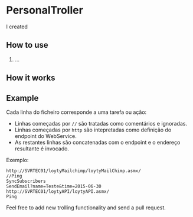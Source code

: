 # PersonalTroller

I created

## How to use

1. ...

## How it works


## Example

Cada linha do ficheiro corresponde a uma tarefa ou ação:

- Linhas começadas por `//` são tratadas como comentários e ignoradas.
- Linhas começadas por `http` são intepretadas como definição do endpoint do WebService.
- As restantes linhas são concatenadas com o endpoint e o endereço resultante é invocado.

Exemplo:

```
http://SVRTEC01/loytyMailchimp/loytyMailChimp.asmx/
//Ping
SyncSubscribers
SendEmail?name=Teste&time=2015-06-30
http://SVRTEC01/loytyAPI/loytyAPI.asmx/
Ping
```

Feel free to add new trolling functionality and send a pull request.